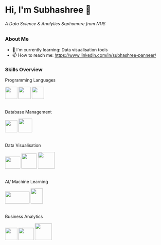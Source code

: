 # Hi, I'm Subhashree 👋 
###### A Data Science & Analytics Sophomore from NUS

### About Me
- 🌱 I'm currently learning: Data visualisation tools
- 📫 How to reach me: https://www.linkedin.com/in/subhashree-panneer/

### Skills Overview
Programming Languages
  
[<img src="https://github.com/subhashree0209/subhashree0209/assets/169425675/12168a4b-3ae0-4bf3-9790-f336c469dd85" width="40" height="40">](https://www.python.org/)
[<img src="https://github.com/subhashree0209/subhashree0209/assets/169425675/c5e7e03f-bb58-45a9-933e-74278c2a5275" width="40" height="40">](https://www.r-project.org/)
[<img src="https://github.com/subhashree0209/subhashree0209/assets/169425675/af542b26-8f0b-4ab6-87a5-253fd2279020" width="40" height="40">](https://www.java.com/en/)

  
<br /> Database Management

[<img src="https://github.com/subhashree0209/subhashree0209/assets/169425675/33da9d0f-70f5-4dc5-8719-ad2f0a24f623" width="40" height="40">](https://www.sqlite.org/)
[<img src="https://github.com/subhashree0209/subhashree0209/assets/169425675/88b7a789-f9c5-4761-b5b1-7b952ff38a49" width="45" height="45">](https://www.microsoft.com/en-sg/sql-server/sql-server-downloads)
  

<br /> Data Visualisation

[<img src="https://github.com/subhashree0209/subhashree0209/assets/169425675/b76f0bee-c8ca-4a35-9694-63bbefd5df75" width="50" height="40">](https://www.microsoft.com/en-us/power-platform/products/power-bi)
[<img src="https://github.com/subhashree0209/subhashree0209/assets/169425675/79e879b0-3299-4484-8cf1-3a4d1fc9daa6" width="50" height="50">](https://www.tableau.com/)
[<img src="https://github.com/subhashree0209/subhashree0209/assets/169425675/460f786f-e3db-4d62-b99f-85fbad54acda" width="55" height="55">](https://www.qlik.com/us/products/qlikview)
  

<br /> AI/ Machine Learning

[<img src="https://github.com/subhashree0209/subhashree0209/assets/169425675/f59c78e2-7fb7-42cd-b01d-74ac56bd734f" width="80" height="40">](https://scikit-learn.org/stable/)
[<img src="https://github.com/subhashree0209/subhashree0209/assets/169425675/abdfad63-09ed-49c4-a33a-21b1bf7c76f3" width="40" height="50">](https://pytorch.org/)

<br /> Business Analytics
  
[<img src="https://github.com/subhashree0209/subhashree0209/assets/169425675/563a783b-f881-434d-a6ec-b28e4af98d12" width="40" height="40">](https://www.microsoft.com/en/microsoft-365/excel)
[<img src="https://github.com/subhashree0209/subhashree0209/assets/169425675/b76f0bee-c8ca-4a35-9694-63bbefd5df75" width="50" height="40">](https://www.microsoft.com/en-us/power-platform/products/power-bi)
[<img src="https://github.com/subhashree0209/subhashree0209/assets/169425675/460f786f-e3db-4d62-b99f-85fbad54acda" width="55" height="55">](https://www.qlik.com/us/products/qlikview)




